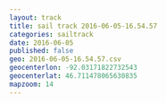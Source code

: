 ```yaml
---
layout: track
title: sail track 2016-06-05-16.54.57
categories: sailtrack
date: 2016-06-05
published: false
geo: 2016-06-05-16.54.57.csv
geocenterlon: -92.03171822732543
geocenterlat: 46.711478065630835
mapzoom: 14
---
```


